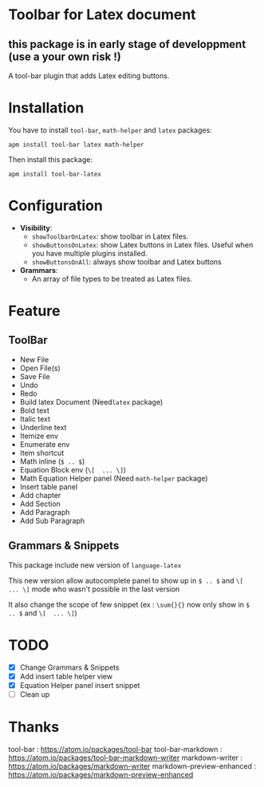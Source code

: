# Toolbar for Latex document

## this package is in early stage of developpment (use a your own risk !)

A tool-bar plugin that adds Latex editing buttons.

# Installation

You have to install `tool-bar`,  `math-helper` and `latex` packages:

```
apm install tool-bar latex math-helper
```

Then install this package:

```
apm install tool-bar-latex
```

# Configuration

- **Visibility**:
  - `showToolbarOnLatex`: show toolbar in Latex files.
  - `showButtonsOnLatex`: show Latex buttons in Latex files. Useful when you have multiple plugins installed.
  - `showButtonsOnAll`: always show toolbar and Latex buttons
- **Grammars**:
  - An array of file types to be treated as Latex files.

# Feature
## ToolBar

- New File
- Open File(s)
- Save File
- Undo
- Redo
- Build latex Document (Need`latex` package)
- Bold text
- Italic text
- Underline text
- Itemize env
- Enumerate env
- Item shortcut
- Math inline (`$ .. $`)
- Equation Block env (`\[  ... \]`)
- Math Equation Helper panel (Need `math-helper` package)
- Insert table panel
- Add chapter
- Add Section
- Add Paragraph
- Add Sub Paragraph


## Grammars & Snippets
This package include new version of `language-latex`

This new version allow autocomplete panel to show up in `$ .. $` and `\[  ... \]` mode who wasn't possible in the last version

It also change the scope of few snippet (ex : `\sum{}{}` now only show in `$ .. $` and `\[  ... \]`)


# TODO
- [x] Change Grammars & Snippets
- [x] Add insert table helper view
- [x] Equation Helper panel insert snippet
- [ ] Clean up

# Thanks
tool-bar : https://atom.io/packages/tool-bar
tool-bar-markdown : https://atom.io/packages/tool-bar-markdown-writer
markdown-writer : https://atom.io/packages/markdown-writer
markdown-preview-enhanced : https://atom.io/packages/markdown-preview-enhanced
